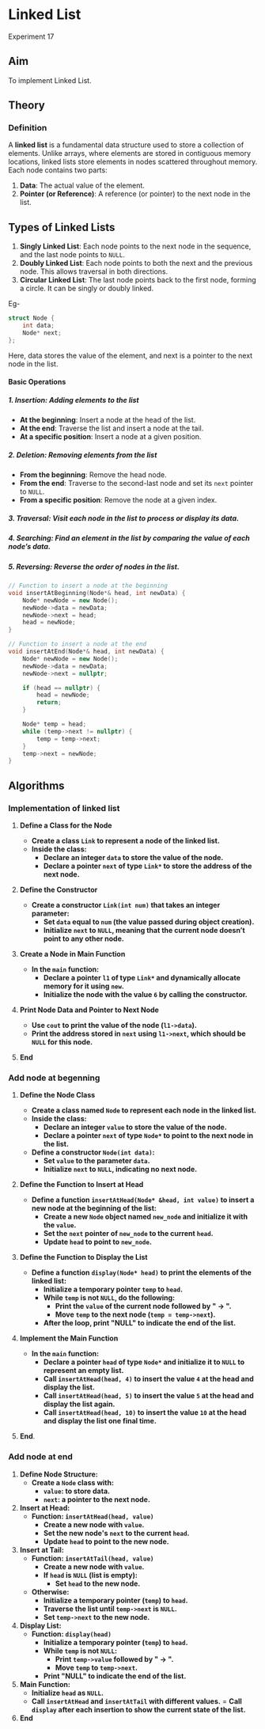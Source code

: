 # Linked List
Experiment 17

## Aim 
To implement Linked List.

## Theory
### Definition
A **linked list** is a fundamental data structure used to store a collection of elements. Unlike arrays, where elements are stored in contiguous memory locations, linked lists store elements in nodes scattered throughout memory. Each node contains two parts:

1. **Data**: The actual value of the element.
2. **Pointer (or Reference)**: A reference (or pointer) to the next node in the list.

## Types of Linked Lists
1. **Singly Linked List**: Each node points to the next node in the sequence, and the last node points to `NULL`.
2. **Doubly Linked List**: Each node points to both the next and the previous node. This allows traversal in both directions.
3. **Circular Linked List**: The last node points back to the first node, forming a circle. It can be singly or doubly linked.

Eg-
```cpp
struct Node {
    int data;
    Node* next;
};
```

Here, data stores the value of the element, and next is a pointer to the next node in the list.
#### Basic Operations

##### 1. Insertion: Adding elements to the list

- **At the beginning**: Insert a node at the head of the list.
- **At the end**: Traverse the list and insert a node at the tail.
- **At a specific position**: Insert a node at a given position.

##### 2. Deletion: Removing elements from the list

- **From the beginning**: Remove the head node.
- **From the end**: Traverse to the second-last node and set its `next` pointer to `NULL`.
- **From a specific position**: Remove the node at a given index.

##### 3. Traversal: Visit each node in the list to process or display its data.

##### 4. Searching: Find an element in the list by comparing the value of each node’s data.

##### 5. Reversing: Reverse the order of nodes in the list.

```cpp
// Function to insert a node at the beginning
void insertAtBeginning(Node*& head, int newData) {
    Node* newNode = new Node();
    newNode->data = newData;
    newNode->next = head;
    head = newNode;
}
```
```cpp
// Function to insert a node at the end
void insertAtEnd(Node*& head, int newData) {
    Node* newNode = new Node();
    newNode->data = newData;
    newNode->next = nullptr;

    if (head == nullptr) {
        head = newNode;
        return;
    }

    Node* temp = head;
    while (temp->next != nullptr) {
        temp = temp->next;
    }
    temp->next = newNode;
}
```

## Algorithms
### Implementation of linked list
1. **Define a Class for the Node**
   - **Create a class `Link` to represent a node of the linked list.**
   - **Inside the class:**
     - **Declare an integer `data` to store the value of the node.**
     - **Declare a pointer `next` of type `Link*` to store the address of the next node.**
   
2. **Define the Constructor**
   - **Create a constructor `Link(int num)` that takes an integer parameter:**
     - **Set `data` equal to `num` (the value passed during object creation).**
     - **Initialize `next` to `NULL`, meaning that the current node doesn’t point to any other node.**

3. **Create a Node in Main Function**
   - **In the `main` function:**
     - **Declare a pointer `l1` of type `Link*` and dynamically allocate memory for it using `new`.**
     - **Initialize the node with the value `6` by calling the constructor.**
   
 4. **Print Node Data and Pointer to Next Node**
    - **Use `cout` to print the value of the node (`l1->data`).**
    - **Print the address stored in `next` using `l1->next`, which should be `NULL` for this node.**

5. **End**




### Add node at begenning

1. **Define the Node Class**
   - **Create a class named `Node` to represent each node in the linked list.**
   - **Inside the class:**
     - **Declare an integer `value` to store the value of the node.**
     - **Declare a pointer `next` of type `Node*` to point to the next node in the list.**
   - **Define a constructor `Node(int data)`:**
     - **Set `value` to the parameter `data`.**
     - **Initialize `next` to `NULL`, indicating no next node.**
2. **Define the Function to Insert at Head**
   - **Define a function `insertAtHead(Node* &head, int value)` to insert a new node at the beginning of 
     the list:**
     - **Create a new `Node` object named `new_node` and initialize it with the `value`.**
     - **Set the `next` pointer of `new_node` to the current `head`.**
     - **Update `head` to point to `new_node`.**

3. **Define the Function to Display the List**
   - **Define a function `display(Node* head)` to print the elements of the linked list:**
     - **Initialize a temporary pointer `temp` to `head`.**
     - **While `temp` is not `NULL`, do the following:**
       - **Print the `value` of the current node followed by " -> ".**
       - **Move `temp` to the next node (`temp = temp->next`).**
     - **After the loop, print "NULL" to indicate the end of the list.**

4. **Implement the Main Function**
   - **In the `main` function:**
     - **Declare a pointer `head` of type `Node*` and initialize it to `NULL` to represent an empty list.**
     - **Call `insertAtHead(head, 4)` to insert the value `4` at the head and display the list.**
     - **Call `insertAtHead(head, 5)` to insert the value `5` at the head and display the list again.**
     - **Call `insertAtHead(head, 10)` to insert the value `10` at the head and display the list one final 
       time.**

5. **End**.

### Add node at end

1. **Define Node Structure:**
   - **Create a `Node` class with:**
     - **`value`: to store data.**
     - **`next`: a pointer to the next node.**
2. **Insert at Head:**
   - **Function: `insertAtHead(head, value)`**
     - **Create a new node with `value`.**
     - **Set the new node's `next` to the current `head`.**
     - **Update `head` to point to the new node.**
3. **Insert at Tail:**
   - **Function: `insertAtTail(head, value)`**
     - **Create a new node with `value`.**
     - **If `head` is `NULL` (list is empty):**
       - **Set `head` to the new node.**
   - **Otherwise:**
     - **Initialize a temporary pointer (`temp`) to `head`.**
     - **Traverse the list until `temp->next` is `NULL`.**
     - **Set `temp->next` to the new node.**
4. **Display List:**
   - **Function: `display(head)`**
     - **Initialize a temporary pointer (`temp`) to `head`.**
     - **While `temp` is not `NULL`:**
       - **Print `temp->value` followed by " -> ".**
       - **Move `temp` to `temp->next`.**
     - **Print "NULL" to indicate the end of the list.**
5. **Main Function:**
   - **Initialize `head` as `NULL`.**
   - **Call `insertAtHead` and `insertAtTail` with different values.**
   = **Call `display` after each insertion to show the current state of the list.**
6. **End**
